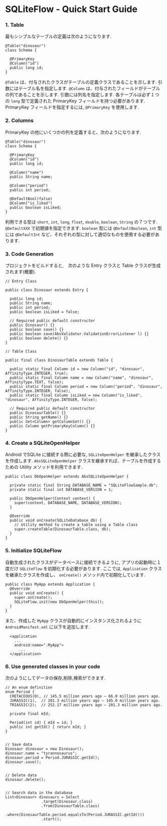 SQLiteFlow - Quick Start Guide
========

### 1. Table

最もシンプルなテーブルの定義は次のようになります.

```
@Table("dinosaur")
class Schema {

  @PrimaryKey
  @Column("id")
  public long id;
}
```

`@Table` は、付与されたクラスがテーブルの定義クラスであることを示します. 引数にはテーブル名を指定します. `@Column` は、付与されたフィールドがテーブルの列であることを示します. 引数には列名を指定します. 各テーブルは必ず１つの `long` 型で定義された PrimaryKey フィールドを持つ必要があります. PrimaryKey フィールドを指定するには, `@PrimaryKey` を使用します.

### 2. Columns

PrimaryKey の他にいくつかの列を定義すると、次のようになります.

```
@Table("dinosaur")
class Schema {

  @PrimaryKey
  @Column("id")
  public long id;

  @Column("name")
  public String name;

  @Column("period")
  public int period;

  @DefaultBool(false)
  @Column("is_liked")
  public boolean isLiked;
}

```

利用できる型は `short`, `int`, `long`, `float`, `double`, `boolean`, `String` の７つです. `@DefaultXXX` で初期値を指定できます. 
`boolean` 型には `@DefaultBoolean`, `int` 型には `@DefaultInt` など、それぞれの型に対して適切なものを使用する必要があります.

### 3. Code Generation

プロジェクトをビルドすると,　次のような Entry クラスと Table クラスが生成されます(概要).

```
// Entry Class

public class Dinosaur extends Entry {
 
  public long id;
  public String name;
  public int period;
  public boolean isLiked = false;
  
  // Required public default constructor
  public Dinosaur() {}
  public boolean save() {}
  public boolean save(AbsValidator.ValidationErrorListener l) {}
  public boolean delete() {}
}
```

```
// Table Class

public final class DinosaurTable extends Table {

  public static final Column id = new Column("id", "dinosaur", AffinityType.INTEGER, true);
  public static final Column name = new Column("name", "dinosaur", AffinityType.TEXT, false);
  public static final Column period = new Column("period", "dinosaur", AffinityType.INTEGER, false);
  public static final Column isLiked = new Column("is_liked", "dinosaur", AffinityType.INTEGER, false);

  // Required public default constructor  
  public DinosaurTable() {}
  public String getName() {}
  public Set<Column> getColumnSet() {}
  public Column getPrimaryKeyColumn() {}
}
```

### 4. Create a SQLiteOpenHelper

Android でSQLite に接続する際に必要な, `SQLiteOpenHelper` を継承したクラスを作成します. `AbsSQLiteOpenHelper` クラスを継承すれば、テーブルを作成するための Utility メソッドを利用できます.

```
public class DbOpenHelper extends AbsSQLiteOpenHelper {

  private static final String DATABASE_NAME = "SQLiteFlowSample.db";
  private static final int DATABASE_VERSION = 1;

  public DbOpenHelper(Context context) {
    super(context, DATABASE_NAME, DATABASE_VERSION);
  }

  @Override
  public void onCreate(SQLiteDatabase db) {
    // Utility method to create a table using a Table class
    super.createTable(DinosaurTable.class, db);
  }
}
```

### 5. Initialize SQLiteFlow

自動生成されたクラスがデータベースに接続できるように, アプリの起動時に１度だけ `SQLiteFlow` を初期化する必要があります. ここでは, `Application` クラスを継承たクラスを作成し、 `onCreate()` メソッド内で初期化しています.

```
public class MyApp extends Application {
  @Override
  public void onCreate() {
    super.onCreate();
    SQLiteFlow.init(new DbOpenHelper(this));
  }
}
```

また、作成した `MyApp` クラスが自動的にインスタンス化されるように `AndroidManifest.xml` に以下を追加します.

```
  <application  
    ...
    android:name=".MyApp">    
      ...
  </application>

```

### 6. Use generated classes in your code

次のようにしてデータの保存,削除,検索ができます.

```
// An enum definition
enum Period {
  CRETACEOUS(0), // 145.5 million years ago — 66.0 million years ago.
  JURASSIC(1),  // 201.3 million years ago — 145.0 million years ago.
  TRIASSIC(2);  // 252.17 million years ago — 201.3 million years ago.

  private final mId;
  
  Period(int id) { mId = id; }
  public int getId() { return mId; }
}


// Save data
Dinosaur dinosaur = new Dinosaur();
dinosaur.name = "tyrannosaurus";
dinosaur.period = Period.JURASSIC.getId();
dinosaur.save();


// Delete data
dinosaur.delete();


// Search data in the database
List<Dinosaur> dinosaurs = Select
                .target(Dinosaur.class)
                .from(DinosaurTable.class)
                .where(DinosaurTable.period.equalsTo(Period.JURASSIC.getId()))
                .start();

```

